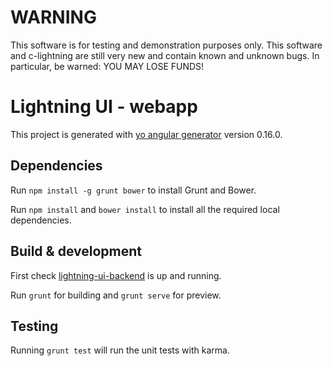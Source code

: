 # WARNING

This software is for testing and demonstration purposes only. This software and c-lightning are still very new and contain known and unknown bugs. In particular, be warned: YOU MAY LOSE FUNDS!

# Lightning UI - webapp

This project is generated with [yo angular generator](https://github.com/yeoman/generator-angular)
version 0.16.0.

## Dependencies

Run `npm install -g grunt bower` to install Grunt and Bower.

Run `npm install` and `bower install` to install all the required local dependencies.

## Build & development

First check [lightning-ui-backend](https://github.com/BHBNETWORK/lightning-ui-backend) is up and running.

Run `grunt` for building and `grunt serve` for preview.

## Testing

Running `grunt test` will run the unit tests with karma.
